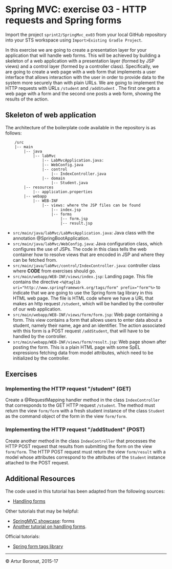 <link rel='stylesheet' href='web/swiss.css'/>

# Spring MVC: exercise 03 - HTTP requests and Spring forms

Import the project `sprint2/SpringMvc_ex03` from your local GitHub repository into your STS workspace using `Import>Existing Gradle Project`.

In this exercise we are going to create a presentation layer for your application that will handle web forms. This will be achieved by building a skeleton of a web application with a presentation layer (formed by JSP views) and a control layer (formed by a controller class). Specifically, we are going to create a web page with a web form that implements a user interface that allows interaction with the user in order to provide data to the system more securely than with plain URLs. We are going to implement the HTTP requests with URLs `/student` and `/addStudent` . The first one gets a web page with a form and the second one posts a web form, showing the results of the action.


## Skeleton of web application

The architecture of the boilerplate code available in the repository is as follows:

		/src
		|-- main
	        |-- java
	            |-- labMvc
	                |-- LabMvcApplication.java: 
	                |-- WebConfig.java
	                |-- control
	                    |-- IndexController.java
	                |-- domain
	                    |-- Student.java
	        |-- resources
	            |-- application.properties
		    |-- webapp
		        |-- WEB-INF
		            |-- views: where the JSP files can be found
		                |-- index.jsp
		                |-- forms
		                    |-- form.jsp
		                    |-- result.jsp

* `src/main/java/labMvc/LabMvcApplication.java`: Java class with the annotation @SpringBootApplication.
* `src/main/java/labMvc/WebConfig.java`: Java configuration class, which configures the use of JSPs. The code in this class tells the web container how to resolve views that are encoded in JSP and where they can be fetched from.
* `src/main/java/labMvc/control/IndexController.java`: controller class where **CODE** from exercises should go.
* `src/main/webapp/WEB-INF/views/index.jsp`: Landing page. This file contains the directive `<%@taglib uri="http://www.springframework.org/tags/form" prefix="form"%>` to indicate that we are going to use the Spring form tag library in this HTML web page. The file is HTML code where we have a URL that makes an http request `/student`, which will be handled by the controller of our web application.
* `src/main/webapp/WEB-INF/views/form/form.jsp`: Web page containing a form. This view contains a form that allows users to enter data about a student, namely their name, age and an identifier. The action associated with this form is a POST request `/addStudent`, that will have to be handled by the controller.
* `src/main/webapp/WEB-INF/views/form/result.jsp`: Web page shown after posting the form. This is a plain HTML page with some SpEL expressions fetching data from model attributes, which need to be initialized by the controller.		


## Exercises 

### Implementing the HTTP request "/student" (GET)

Create a @RequestMapping handler method in the class `IndexController` that corresponds to the GET HTTP request `/student`.  The method must return the view `form/form` with a fresh student instance of the class `Student` as the command object of the form in the view `form/form`.

### Implementing the HTTP request "/addStudent" (POST)

Create another method in the class `IndexController` that processes the HTTP POST request that results from submitting the form on the view `form/form`. The HTTP POST request must return the view `form/result` with a model whose attributes correspond to the attributes of the `Student` instance attached to the POST request. 


## Additional Resources
 
The code used in this tutorial has been adapted from the following sources:
* [Handling forms](http://www.tutorialspoint.com/spring/spring_mvc_form_handling_example.htm)

Other tutorials that may be helpful:
* [SpringMVC showcase](https://github.com/spring-projects/spring-mvc-showcase): forms
* [Another tutorial on handling forms](http://www.javacodegeeks.com/2012/08/handling-form-validation-with-spring-3.html).

Official tutorials:
* [Spring form tags library](http://docs.spring.io/spring/docs/current/spring-framework-reference/html/spring-form-tld.html)


***
&copy; Artur Boronat, 2015-17 